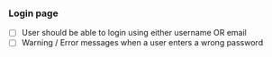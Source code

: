 ### Login page
- [ ] User should be able to login using either username OR email
- [ ] Warning / Error messages when a user enters a wrong password
